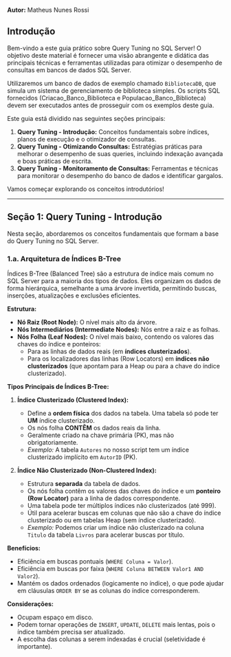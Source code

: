 **Autor:** Matheus Nunes Rossi

## Introdução

Bem-vindo a este guia prático sobre Query Tuning no SQL Server! O objetivo deste material é fornecer uma visão abrangente e didática das principais técnicas e ferramentas utilizadas para otimizar o desempenho de consultas em bancos de dados SQL Server.

Utilizaremos um banco de dados de exemplo chamado `BibliotecaDB`, que simula um sistema de gerenciamento de biblioteca simples. Os scripts SQL fornecidos (Criacao_Banco_Biblioteca e Populacao_Banco_Biblioteca) devem ser executados antes de prosseguir com os exemplos deste guia.

Este guia está dividido nas seguintes seções principais:

1.  **Query Tuning - Introdução:** Conceitos fundamentais sobre índices, planos de execução e o otimizador de consultas.
2.  **Query Tuning - Otimizando Consultas:** Estratégias práticas para melhorar o desempenho de suas queries, incluindo indexação avançada e boas práticas de escrita.
3.  **Query Tuning - Monitoramento de Consultas:** Ferramentas e técnicas para monitorar o desempenho do banco de dados e identificar gargalos.

Vamos começar explorando os conceitos introdutórios!

---

## Seção 1: Query Tuning - Introdução

Nesta seção, abordaremos os conceitos fundamentais que formam a base do Query Tuning no SQL Server.

### 1.a. Arquitetura de Índices B-Tree

Índices B-Tree (Balanced Tree) são a estrutura de índice mais comum no SQL Server para a maioria dos tipos de dados. Eles organizam os dados de forma hierárquica, semelhante a uma árvore invertida, permitindo buscas, inserções, atualizações e exclusões eficientes.

**Estrutura:**

*   **Nó Raiz (Root Node):** O nível mais alto da árvore.
*   **Nós Intermediários (Intermediate Nodes):** Nós entre a raiz e as folhas.
*   **Nós Folha (Leaf Nodes):** O nível mais baixo, contendo os valores das chaves do índice e ponteiros:
    *   Para as linhas de dados reais (em **índices clusterizados**).
    *   Para os localizadores das linhas (Row Locators) em **índices não clusterizados** (que apontam para a Heap ou para a chave do índice clusterizado).

**Tipos Principais de Índices B-Tree:**

1.  **Índice Clusterizado (Clustered Index):**
    *   Define a **ordem física** dos dados na tabela. Uma tabela só pode ter **UM** índice clusterizado.
    *   Os nós folha **CONTÊM** os dados reais da linha.
    *   Geralmente criado na chave primária (PK), mas não obrigatoriamente.
    *   *Exemplo:* A tabela `Autores` no nosso script tem um índice clusterizado implícito em `AutorID` (PK).

2.  **Índice Não Clusterizado (Non-Clustered Index):**
    *   Estrutura **separada** da tabela de dados.
    *   Os nós folha contêm os valores das chaves do índice e um **ponteiro (Row Locator)** para a linha de dados correspondente.
    *   Uma tabela pode ter múltiplos índices não clusterizados (até 999).
    *   Útil para acelerar buscas em colunas que não são a chave do índice clusterizado ou em tabelas Heap (sem índice clusterizado).
    *   *Exemplo:* Podemos criar um índice não clusterizado na coluna `Titulo` da tabela `Livros` para acelerar buscas por título.

**Benefícios:**

*   Eficiência em buscas pontuais (`WHERE Coluna = Valor`).
*   Eficiência em buscas por faixa (`WHERE Coluna BETWEEN Valor1 AND Valor2`).
*   Mantém os dados ordenados (logicamente no índice), o que pode ajudar em cláusulas `ORDER BY` se as colunas do índice corresponderem.

**Considerações:**

*   Ocupam espaço em disco.
*   Podem tornar operações de `INSERT`, `UPDATE`, `DELETE` mais lentas, pois o índice também precisa ser atualizado.
*   A escolha das colunas a serem indexadas é crucial (seletividade é importante).
